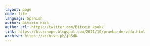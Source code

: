 ```yaml
---
layout: page
code: life
language: Spanish
author: Bitcoin Kook
author_url: https://twitter.com/Bitcoin_kook/
link: https://btcishope.blogspot.com/2021/10/prueba-de-vida.html
archive: https://archive.ph/joSdK
---
```

